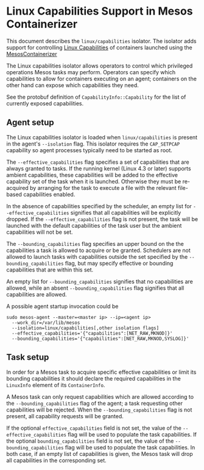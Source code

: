# Linux Capabilities Support in Mesos Containerizer

This document describes the `linux/capabilities` isolator. The
isolator adds support for controlling [Linux
Capabilities](http://man7.org/linux/man-pages/man7/capabilities.7.html)
of containers launched using the
[MesosContainerizer](mesos-containerizer.html)

The Linux capabilities isolator allows operators to control which
privileged operations Mesos tasks may perform. Operators can specify
which capabilities to allow for containers executing on an agent;
containers on the other hand can expose which capabilities they need.

See the protobuf definition of `CapabilityInfo::Capability` for the
list of currently exposed capabilities.


## Agent setup

The Linux capabilities isolator is loaded when `linux/capabilities` is
present in the agent's `--isolation` flag.  This isolator requires the
`CAP_SETPCAP` capability so agent processes typically need to be started
as root.

The `--effective_capabilities` flag specifies a set of capabilities that
are always granted to tasks. If the running kernel (Linux 4.3 or later)
supports ambient capabilities, these capabilities will be added to the
effective capability set of the task when it is launched. Otherwise
they must be re-acquired by arranging for the task to execute a file
with the relevant file-based capabilities enabled.

In the absence of capabilities specified by the scheduler, an empty list
for `--effective_capabilities` signifies that all capabilities will
be explicitly dropped.  If the `--effective_capabilities` flag is not
present, the task will be launched with the default capabilities of the
task user but the ambient capabilities will not be set.

The `--bounding_capabilities` flag specifies an upper bound on the
the capabilities a task is allowed to acquire or be granted.
Schedulers are not allowed to launch tasks with capabilities outside
the set specified by the `--bounding_capabilities` flag, but may
specify effective or bounding capabilities that are within this
set.

An empty list for `--bounding_capabilities` signifies that no capabilities
are allowed, while an absent `--bounding_capabilities` flag signifies
that all capabilities are allowed.

A possible agent startup invocation could be

```console
sudo mesos-agent --master=<master ip> --ip=<agent ip>
  --work_dir=/var/lib/mesos
  --isolation=linux/capabilities[,other isolation flags]
  --effective_capabilities='{"capabilities":[NET_RAW,MKNOD]}'
  --bounding_capabilities='{"capabilities":[NET_RAW,MKNOD,SYSLOG]}'
```


## Task setup

In order for a Mesos task to acquire specific effective capabilities
or limit its bounding capabilities it should declare the required
capabilities in the `LinuxInfo` element of its `ContainerInfo`.

A Mesos task can only request capabilities which are allowed according
to the `--bounding_capabilities` flag of the agent; a task requesting
other capabilities will be rejected. When the `--bounding_capabilities`
flag is not present, all capability requests will be granted.

If the optional `effective_capabilities` field is not set, the value
of the `--effective_capabilities` flag will be used to populate the
task capabilities. If the optional `bounding_capabilities` field
is not set, the value of the `--bounding_capabilities` flag will
be used to populate the task capabilities. In both case, if an empty
list of capabilities is given, the Mesos task will drop all
capabilities in the corresponding set.
